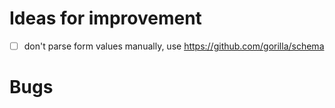 Ideas for improvement
=====================

- [ ] don't parse form values manually, use https://github.com/gorilla/schema

# Bugs

